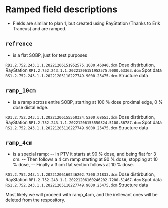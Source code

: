 # Ramped field descriptions

- Fields are similar to plan 1, but created using RayStation (Thanks to Erik Traneus) and are ramped.

## `refrence`
- is a flat SOBP, just for test purposes

`RD1.2.752.243.1.1.20221206151952575.1000.46040.dcm`  Dose distirbution, RayStation
`RP1.2.752.243.1.1.20221206151952575.9000.63363.dcm`  Spot data
`RS1.2.752.243.1.1.20221205110227749.9000.25475.dcm`  Structure data

## `ramp_10cm`
- is a ramp across entire SOBP, starting at 100 % dose proximal edge, 0 % dose distal edge.

`RD1.2.752.243.1.1.20221206155550324.5200.68653.dcm`  Dose distirbution, RayStation
`RP1.2.752.243.1.1.20221206155550324.5100.86787.dcm`  Spot data
`RS1.2.752.243.1.1.20221205110227749.9000.25475.dcm`  Structure data

## `ramp_4cm`
- is a special ramp:
-- in PTV it starts at 90 % dose, and being flat for 3 cm.
-- Then follows a 4 cm ramp starting at 90 % dose, stopping at 10 % dose,
-- Finally a 3 cm flat section follows at 10 % dose.

`RD1.2.752.243.1.1.20221206160246202.7300.21833.dcm`  Dose distirbution, RayStation
`RP1.2.752.243.1.1.20221206160246202.7200.51467.dcm`  Spot data
`RS1.2.752.243.1.1.20221205110227749.9000.25475.dcm`  Structure data

Most likely we will proceed with ramp_4cm, and the irellevant ones will be deleted from the respository.

